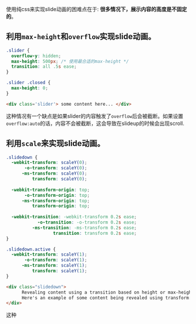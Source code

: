 使用纯css来实现slide动画的困难点在于: **很多情况下，展示内容的高度是不固定的**。

## 利用`max-height`和`overflow`实现slide动画。


```css
.slider {
  overflow-y: hidden;
  max-height: 500px; /* 使用最合适的max-height */
  transition: all .5s ease;
}

.slider .closed {
  max-height: 0;
}
```

```html
<div class='slider'> some content here... </div>
```

这种情况有一个缺点是如果slider的内容触发了`overflow`后会被截断。如果设置`overflow:auto`的话，内容不会被截断，这会导致在slideup的时候会出现scroll.

## 利用`scale`来实现slide动画。

```css
.slidedown {
  -webkit-transform: scaleY(0);
       -o-transform: scaleY(0);
      -ms-transform: scaleY(0);
          transform: scaleY(0);
  
  -webkit-transform-origin: top;
       -o-transform-origin: top;
      -ms-transform-origin: top;
          transform-origin: top;
  
  -webkit-transition: -webkit-transform 0.2s ease;
            -o-transition: -o-transform 0.2s ease;
          -ms-transition: -ms-transform 0.2s ease;
                  transition: transform 0.2s ease;
}

.slidedown.active {
  -webkit-transform: scaleY(1);
       -o-transform: scaleY(1);
      -ms-transform: scaleY(1);
          transform: scaleY(1);
}

```

```html
<div class="slidedown">
      Revealing content using a transition based on height or max-height can often get complicated, especially if your content is dynamic.
      Here's an example of some content being revealed using transform: scaleY(); This works no matter what the content.
</div>    
```
这种

